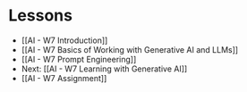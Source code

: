 # Lessons
- [[AI - W7 Introduction]]
- [[AI - W7 Basics of Working with Generative AI and LLMs]]
- [[AI - W7 Prompt Engineering]]
- Next: [[AI - W7 Learning with Generative AI]]
- [[AI - W7 Assignment]]